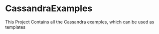 # CassandraExamples
This Project Contains all the Cassandra examples, which can be used as templates
